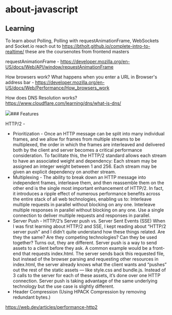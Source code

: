# about-javascript

## Learning

To learn about Polling, Polling with requestAnimationFrame, WebSockets and Socket.io reach out to https://btholt.github.io/complete-intro-to-realtime/ these are the coursenotes from frontend masters

requestAnimationFrame - https://developer.mozilla.org/en-US/docs/Web/API/window/requestAnimationFrame

How browsers work? What happens when you enter a URL in Browser's address bar - https://developer.mozilla.org/en-US/docs/Web/Performance/How_browsers_work

How does DNS Resolution works? https://www.cloudflare.com/learning/dns/what-is-dns/

[![](https://cf-assets.www.cloudflare.com/slt3lc6tev37/3NOmAzkfPG8FTA8zLc7Li8/8efda230b212c0de2d3bbcb408507b1e/dns_record_request_sequence_recursive_resolver.png)](https://cf-assets.www.cloudflare.com/slt3lc6tev37/3NOmAzkfPG8FTA8zLc7Li8/8efda230b212c0de2d3bbcb408507b1e/dns_record_request_sequence_recursive_resolver.png)### Features


HTTP/2 -
 - Prioritization - Once an HTTP message can be split into many individual frames, and we allow for frames from multiple streams to be multiplexed, the order in which the frames are interleaved and delivered both by the client and server becomes a critical performance consideration. To facilitate this, the HTTP/2 standard allows each stream to have an associated weight and dependency: Each stream may be assigned an integer weight between 1 and 256. Each stream may be given an explicit dependency on another stream.
 - Multiplexing - The ability to break down an HTTP message into independent frames, interleave them, and then reassemble them on the other end is the single most important enhancement of HTTP/2. In fact, it introduces a ripple effect of numerous performance benefits across the entire stack of all web technologies, enabling us to: Interleave multiple requests in parallel without blocking on any one. Interleave multiple responses in parallel without blocking on any one. Use a single connection to deliver multiple requests and responses in parallel.
 - Server Push - 
   HTTP/2’s Server push vs. Server Sent Events (SSE)
When I was first learning about HTTP/2 and SSE, I kept reading about “HTTP/2 server push” and I didn’t quite understand how these things related. Are they the same? Are they competing technologies? Can they be used together?
Turns out, they are different. Server push is a way to send assets to a client before they ask. A common example would be a front-end that requests index.html. The server sends back this requested file, but instead of the browser parsing and requesting other resources in index.html, the server already knows what the client wants and “pushes” out the rest of the static assets — like style.css and bundle.js. Instead of 3 calls to the server for each of these assets, it’s done over one HTTP connection. Server push is taking advantage of the same underlying technology but the use case is slightly different.
 - Header Compression (Using HPACK Compression by removing redundant bytes.)

   
https://web.dev/articles/performance-http2
